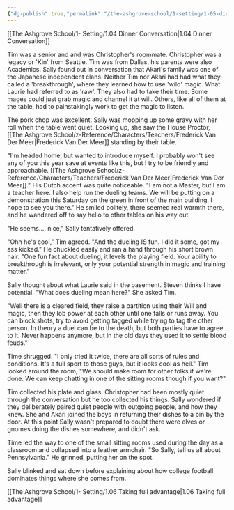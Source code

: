 ```yaml
---
{"dg-publish":true,"permalink":"/the-ashgrove-school/1-setting/1-05-dining-hall-etiquette/"}
---
```


[[The Ashgrove School/1- Setting/1.04 Dinner Conversation\|1.04 Dinner Conversation]]

Tim was a senior and and was Christopher's roommate. Christopher was a legacy or 'Kin' from Seattle. Tim was from Dallas, his parents were also Academics. Sally found out in conversation that Akari's family was one of the Japanese independent clans. Neither Tim nor Akari had had what they called a 'breakthrough', where they learned how to use 'wild' magic. What Laurie had referred to as 'raw'. They also had to take their time. Some mages could just grab magic and channel it at will. Others, like all of them at the table, had to painstakingly work to get the magic to listen. 

The pork chop was excellent. Sally was mopping up some gravy with her roll when the table went quiet. Looking up, she saw the House Proctor, [[The Ashgrove School/z-Reference/Characters/Teachers/Frederick Van Der Meer\|Frederick Van Der Meer]] standing by their table. 

"I'm headed home, but wanted to introduce myself. I probably won't see any of you this year save at events like this, but I try to be friendly and approachable. [[The Ashgrove School/z-Reference/Characters/Teachers/Frederick Van Der Meer\|Frederick Van Der Meer]]." His Dutch accent was quite noticeable. "I am not a Master, but I am a teacher here. I also help run the dueling teams. We will be putting on a demonstration this Saturday on the green in front of the main building. I hope to see you there." He smiled politely, there seemed real warmth there, and he wandered off to say hello to other tables on his way out.

"He seems.... nice," Sally tentatively offered. 

"Ohh he's cool," Tim agreed. "And the dueling IS fun. I did it some, got my ass kicked." He chuckled easily and ran a hand through his short brown hair. "One fun fact about dueling, it levels the playing field. Your ability to breakthrough is irrelevant, only your potential strength in magic and training matter."

Sally thought about what Laurie said in the basement. Steven thinks I have potential. "What does dueling mean here?" She asked Tim.

"Well there is a cleared field, they raise a partition using their Will and magic, then they lob power at each other until one falls or runs away. You can block shots, try to avoid getting tagged while trying to tag the other person. In theory a duel can be to the death, but both parties have to agree to it. Never happens anymore, but in the old days they used it to settle blood feuds."

Time shrugged. "I only tried it twice, there are all sorts of rules and conditions. It's a full sport to those guys, but it looks cool as hell." Tim looked around the room, "We should make room for other folks if we're done. We can keep chatting in one of the sitting rooms though if you want?"

Tim collected his plate and glass. Christopher had been mostly quiet through the conversation but he too collected his things. Sally wondered if they deliberately paired quiet people with outgoing people, and how they knew.  She and Akari joined the boys in returning their dishes to a bin by the door. At this point Sally wasn't prepared to doubt there were elves or gnomes doing the dishes somewhere, and didn't ask.

Time led the way to one of the small sitting rooms used during the day as a classroom and collapsed into a leather armchair. "So Sally, tell us all about Pennsylvania." He grinned, putting her on the spot.

Sally blinked and sat down before explaining about how college football dominates things where she comes from.

[[The Ashgrove School/1- Setting/1.06 Taking full advantage\|1.06 Taking full advantage]]
